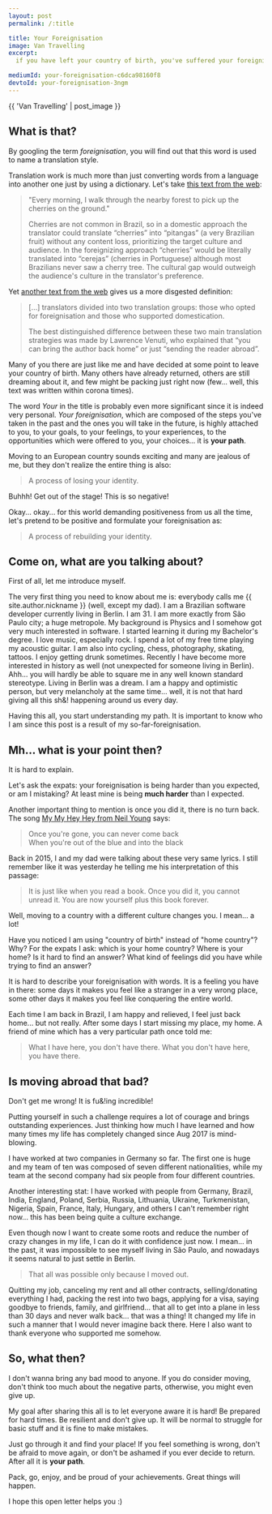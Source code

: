 ```yaml
---
layout: post
permalink: /:title

title: Your Foreignisation
image: Van Travelling
excerpt:
  if you have left your country of birth, you've suffered your foreignisation.

mediumId: your-foreignisation-c6dca98160f8
devtoId: your-foreignisation-3ngm
---
```


{{ 'Van Travelling' | post_image }}

## What is that?

By googling the term _foreignisation_, you will find out that this word is used
to name a translation style.

Translation work is much more than just converting words from a language into
another one just by using a dictionary. Let's take [this text from the
web][foreignization 1]:

> "Every morning, I walk through the nearby forest to pick up the cherries on
> the ground."
> 
> Cherries are not common in Brazil, so in a domestic approach the translator
> could translate “cherries” into “pitangas” (a very Brazilian fruit) without
> any content loss, prioritizing the target culture and audience. In the
> foreignizing approach “cherries” would be literally translated into “cerejas”
> (cherries in Portuguese) although most Brazilians never saw a cherry tree.
> The cultural gap would outweigh the audience's culture in the translator's
> preference.

Yet [another text from the web][foreignization 2] gives us a more disgested
definition:

> [...] translators divided into two translation groups: those who opted for
> foreignisation and those who supported domestication.
>
> The best distinguished difference between these two main translation
> strategies was made by Lawrence Venuti, who explained that “you can bring the
> author back home” or just “sending the reader abroad”.

Many of you there are just like me and have decided at some point to leave your
country of birth. Many others have already returned, others are still dreaming
about it, and few might be packing just right now (few...  well, this text was
written within corona times).

The word _Your_ in the title is probably even more significant since it is
indeed very personal. _Your foreignisation_, which are composed of the steps
you've taken in the past and the ones you will take in the future, is highly
attached to you, to your goals, to your feelings, to your experiences, to the
opportunities which were offered to you, your choices... it is **your path**.

Moving to an European country sounds exciting and many are jealous of me, but
they don't realize the entire thing is also:

> A process of losing your identity.

Buhhh! Get out of the stage! This is so negative!

Okay... okay... for this world demanding positiveness from us all the time,
let's pretend to be positive and formulate your foreignisation as:

> A process of rebuilding your identity.

## Come on, what are you talking about?

First of all, let me introduce myself.

The very first thing you need to know about me is: everybody calls me <span
class="nickname">{{ site.author.nickname }}</span> (well, except my dad). I am a
Brazilian software developer currently living in Berlin. I am 31. I am more
exactly from São Paulo city; a huge metropole. My background is Physics and I
somehow got very much interested in software. I started learning it during my
Bachelor's degree. I love music, especially rock. I spend a lot of my free time
playing my acoustic guitar. I am also into cycling, chess, photography, skating,
tattoos. I enjoy getting drunk sometimes.  Recently I have become more
interested in history as well (not unexpected for someone living in Berlin).
Ahh... you will hardly be able to square me in any well known standard
stereotype. Living in Berlin was a dream. I am a happy and optimistic person,
but very melancholy at the same time... well, it is not that hard giving all
this sh&! happening around us every day.

Having this all, you start understanding my path. It is important to know who I
am since this post is a result of my so-far-foreignisation.

## Mh... what is your point then?

It is hard to explain.

Let's ask the expats: your foreignisation is being harder than you expected, or
am I mistaking? At least mine is being **much harder** than I expected.

Another important thing to mention is once you did it, there is no turn back.
The song [My My Hey Hey from Neil Young][my my hey hey song] says:

> Once you're gone, you can never come back<br/>
> When you're out of the blue and into the black

Back in 2015, I and my dad were talking about these very same lyrics. I still
remember like it was yesterday he telling me his interpretation of this passage:

> It is just like when you read a book. Once you did it, you cannot unread it.
> You are now yourself plus this book forever.

Well, moving to a country with a different culture changes you. I mean... a lot!

Have you noticed I am using "country of birth" instead of "home country"? Why?
For the expats I ask: which is your home country? Where is your home? Is it hard
to find an answer?  What kind of feelings did you have while trying to find an
answer?

It is hard to describe your foreignisation with words. It is a feeling you have
in there: some days it makes you feel like a stranger in a very wrong place,
some other days it makes you feel like conquering the entire world.

Each time I am back in Brazil, I am happy and relieved, I feel just back home...
but not really. After some days I start missing my place, my home. A friend of
mine which has a very particular path once told me:

> What I have here, you don't have there. What you don't have here, you have
> there.

## Is moving abroad that bad?

Don't get me wrong! It is fu&!ing incredible!

Putting yourself in such a challenge requires a lot of courage and brings
outstanding experiences. Just thinking how much I have learned and how many
times my life has completely changed since Aug 2017 is mind-blowing.

I have worked at two companies in Germany so far. The first one is huge and my
team of ten was composed of seven different nationalities, while my team at the
second company had six people from four different countries.

Another interesting stat: I have worked with people from Germany, Brazil, India,
England, Poland, Serbia, Russia, Lithuania, Ukraine, Turkmenistan, Nigeria,
Spain, France, Italy, Hungary, and others I can't remember right now... this has
been being quite a culture exchange.

Even though now I want to create some roots and reduce the number of crazy
changes in my life, I can do it with confidence just now. I mean... in the past,
it was impossible to see myself living in São Paulo, and nowadays it seems
natural to just settle in Berlin.

> That all was possible only because I moved out.

Quitting my job, canceling my rent and all other contracts, selling/donating
everything I had, packing the rest into two bags, applying for a visa, saying
goodbye to friends, family, and girlfriend... that all to get into a plane in
less than 30 days and never walk back... that was a thing! It changed my life in
such a manner that I would never imagine back there. Here I also want to thank
everyone who supported me somehow.

## So, what then?

I don't wanna bring any bad mood to anyone. If you do consider moving, don't
think too much about the negative parts, otherwise, you might even give up.

My goal after sharing this all is to let everyone aware it is hard! Be prepared
for hard times. Be resilient and don't give up. It will be normal to struggle
for basic stuff and it is fine to make mistakes.

Just go through it and find your place! If you feel something is wrong, don't be
afraid to move again, or don't be ashamed if you ever decide to return. After
all it is **your path**.

Pack, go, enjoy, and be proud of your achievements. Great things will happen.

I hope this open letter helps you :)

[foreignization 1]: https://www.quora.com/What-is-a-foreignization-translation
[foreignization 2]: https://termcoord.eu/2017/05/foreignization-or-domestication
[my my hey hey song]: https://open.spotify.com/track/6VltRkmJbCTqgKrTHk4Ulw
